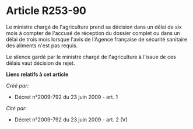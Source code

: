 # Article R253-90

Le ministre chargé de l'agriculture prend sa décision dans un délai de six mois à compter de l'accusé de réception du dossier
complet ou dans un délai de trois mois lorsque l'avis de l'Agence française de sécurité sanitaire des aliments n'est pas
requis. 

Le silence gardé par le ministre chargé de l'agriculture à l'issue de ces délais vaut décision de rejet.

**Liens relatifs à cet article**

_Créé par_:

  - Décret n°2009-792 du 23 juin 2009 - art. 1

_Cité par_:

  - Décret n°2009-792 du 23 juin 2009 - art. 2 (V)
